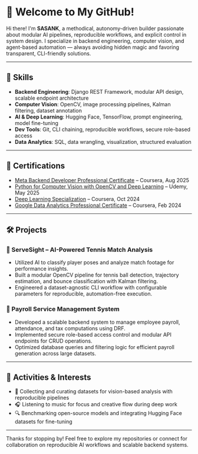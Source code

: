 # 👋 Welcome to My GitHub!

Hi there! I'm **SASANK**, a methodical, autonomy-driven builder passionate about modular AI pipelines, reproducible workflows, and explicit control in system design. I specialize in backend engineering, computer vision, and agent-based automation — always avoiding hidden magic and favoring transparent, CLI-friendly solutions.

---

## 🚀 Skills

- **Backend Engineering**: Django REST Framework, modular API design, scalable endpoint architecture  
- **Computer Vision**: OpenCV, image processing pipelines, Kalman filtering, dataset annotation  
- **AI & Deep Learning**: Hugging Face, TensorFlow, prompt engineering, model fine-tuning  
- **Dev Tools**: Git, CLI chaining, reproducible workflows, secure role-based access  
- **Data Analytics**: SQL, data wrangling, visualization, structured evaluation

---

## 🧠 Certifications

- [Meta Backend Developer Professional Certificate](https://www.coursera.org/account/accomplishments/specialization/certificate/O5B8I7A6PRZY) – Coursera, Aug 2025  
- [Python for Computer Vision with OpenCV and Deep Learning](ude.my/UC-63d12f8a-2f84-4e7d-9b6a-04f25191fc0e) – Udemy, May 2025  
- [Deep Learning Specialization](https://www.coursera.org/account/accomplishments/specialization/certificate/EXTTCNXPGS8D) – Coursera, Oct 2024
- [Google Data Analytics Professional Certificate](https://www.coursera.org/account/accomplishments/specialization/certificate/7GYYFT92429P) – Coursera, Feb 2024


---


## 🛠️ Projects

### 🎾 ServeSight – AI-Powered Tennis Match Analysis  
- Utilized AI to classify player poses and analyze match footage for performance insights.  
- Built a modular OpenCV pipeline for tennis ball detection, trajectory estimation, and bounce classification with Kalman filtering.  
- Engineered a dataset-agnostic CLI workflow with configurable parameters for reproducible, automation-free execution.

### 💼 Payroll Service Management System  
- Developed a scalable backend system to manage employee payroll, attendance, and tax computations using DRF.  
- Implemented secure role-based access control and modular API endpoints for CRUD operations.  
- Optimized database queries and filtering logic for efficient payroll generation across large datasets.

---

## 🎯 Activities & Interests

- 📸 Collecting and curating datasets for vision-based analysis with reproducible pipelines  
- 🎧 Listening to music for focus and creative flow during deep work  
- 🔍 Benchmarking open-source models and integrating Hugging Face datasets for fine-tuning

---

Thanks for stopping by! Feel free to explore my repositories or connect for collaboration on reproducible AI workflows and scalable backend systems.
